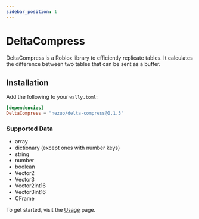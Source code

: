 ```yaml
---
sidebar_position: 1
---
```


# DeltaCompress

DeltaCompress is a Roblox library to efficiently replicate tables. It calculates the difference between two tables that can be sent as a buffer.

## Installation

Add the following to your `wally.toml`:

```toml
[dependencies]
DeltaCompress = "nezuo/delta-compress@0.1.3"
```

### Supported Data

- array
- dictionary (except ones with number keys)
- string
- number
- boolean
- Vector2
- Vector3
- Vector2int16
- Vector3int16
- CFrame

To get started, visit the [Usage](/docs/Usage) page.
